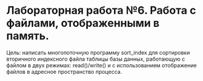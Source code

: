 # Лабораторная работа №6. Работа с файлами, отображенными в память.

Цель: написать многопоточную программу sort_index для сортировки вторичного индексного файла таблицы базы данных, работающую с файлом в двух режимах: read()/write() и с использованием отображение файлов в адресное пространство процесса.
